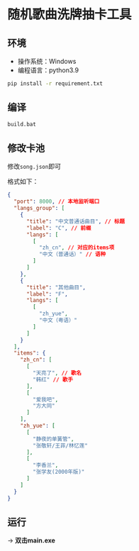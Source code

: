 # 随机歌曲洗牌抽卡工具

## 环境

- 操作系统：Windows
- 编程语言：python3.9

```bash
pip install -r requirement.txt
```

## 编译

```bash
build.bat
```

## 修改卡池

修改`song.json`即可

格式如下：
```json
{
  "port": 8000, // 本地监听端口
  "langs_group": [
    {
      "title": "中文普通话曲目", // 标题 
      "label": "C", // 前缀
      "langs": [
        [
          "zh_cn", // 对应的items项
          "中文（普通话）" // 语种
        ]
      ]
    },
    {
      "title": "其他曲目",
      "label": "F",
      "langs": [
        [
          "zh_yue",
          "中文（粤语）"
        ]
      ]
    }
  ],
  "items": {
    "zh_cn": [
      [
        "天亮了", // 歌名
        "韩红" // 歌手
      ],
      [
        "爱我吧",
        "方大同"
      ]
    ],
    "zh_yue": [
      [
        "静夜的单簧管",
        "张敬轩/王菲/林忆莲"
      ],
      [
        "李香兰",
        "张学友(2000年版)"
      ]
    ]
  }
}
```

## 运行

-> **双击main.exe**